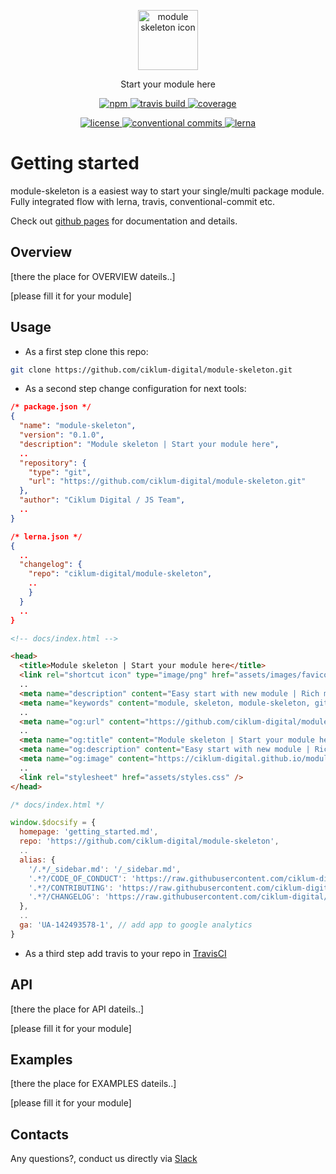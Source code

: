 <p align="center">
    <a href="https://ciklum-digital.github.io/module-skeleton/">
        <img width="96" src="https://ciklum-digital.github.io/module-skeleton/assets/images/icon.svg" alt="module skeleton icon">
    </a>    
</p>

<p align="center">Start your module here</h3>

<p align="center">
  <a href="https://www.npmjs.com/package/module-skeleton">
    <img src="https://img.shields.io/npm/v/module-skeleton.svg?style=flat" alt="npm" />
  </a>
  <a href="https://travis-ci.com/ciklum-digital/module-skeleton">
    <img src="https://img.shields.io/travis/ciklum-digital/module-skeleton/master.svg" alt="travis build" />
  </a>
  <a href='https://coveralls.io/github/ciklum-digital/module-skeleton?branch=master'>
    <img src='https://coveralls.io/repos/github/ciklum-digital/module-skeleton/badge.svg?branch=master' alt="coverage" />
  </a>
</p>

<p align="center">
  <a href="https://www.npmjs.com/package/module-skeleton">
    <img src="https://img.shields.io/npm/l/module-skeleton.svg?style=flat" alt="license" />
  </a>
  <a href="https://conventionalcommits.org">
    <img src="https://img.shields.io/badge/Conventional%20Commits-1.0.0-yellow.svg?style=flat" alt="conventional commits" />
  </a>
  <a href="https://lerna.js.org/">
    <img src="https://img.shields.io/badge/maintained%20with-lerna-cc00ff.svg?style=flat" alt="lerna" />
  </a>
</p>


# Getting started


module-skeleton is a easiest way to start your single/multi package module. Fully integrated flow with lerna, travis, conventional-commit etc. 

Check out [github pages]() for documentation and details.

## Overview

[there the place for OVERVIEW dateils..]

[please fill it for your module]

## Usage

- As a first step clone this repo:
```bash
git clone https://github.com/ciklum-digital/module-skeleton.git
``` 
- As a second step change configuration for next tools:

```json
/* package.json */
{
  "name": "module-skeleton",
  "version": "0.1.0",      
  "description": "Module skeleton | Start your module here",
  ..
  "repository": {
    "type": "git",
    "url": "https://github.com/ciklum-digital/module-skeleton.git"
  },
  "author": "Ciklum Digital / JS Team",
  ..
}
```  
    
```json
/* lerna.json */
{ 
  ..
  "changelog": {
    "repo": "ciklum-digital/module-skeleton",
    ..
    }
  }
  ..
}
```

```html
<!-- docs/index.html -->

<head>
  <title>Module skeleton | Start your module here</title>
  <link rel="shortcut icon" type="image/png" href="assets/images/favicon.png"> 
  ..
  <meta name="description" content="Easy start with new module | Rich module set up configuration | Best practices support">
  <meta name="keywords" content="module, skeleton, module-skeleton, github, travis, lerna, semantic-release">
  ..
  <meta name="og:url" content="https://github.com/ciklum-digital/module-skeleton/">
  ..
  <meta name="og:title" content="Module skeleton | Start your module here">
  <meta name="og:description" content="Easy start with new module | Rich module set up configuration | Best practices support">
  <meta name="og:image" content="https://ciklum-digital.github.io/module-skeleton/assets/images/favicon.png">
  ..
  <link rel="stylesheet" href="assets/styles.css" />
</head>
```

```javascript
/* docs/index.html */

window.$docsify = {                                                                                                     
  homepage: 'getting_started.md',
  repo: 'https://github.com/ciklum-digital/module-skeleton',
  ..
  alias: {
    '/.*/_sidebar.md': '/_sidebar.md',
    '.*?/CODE_OF_CONDUCT': 'https://raw.githubusercontent.com/ciklum-digital/module-skeleton/master/CODE_OF_CONDUCT.md',
    '.*?/CONTRIBUTING': 'https://raw.githubusercontent.com/ciklum-digital/module-skeleton/master/CONTRIBUTING.md',
    '.*?/CHANGELOG': 'https://raw.githubusercontent.com/ciklum-digital/module-skeleton/master/CHANGELOG.md',
  },
  ..
  ga: 'UA-142493578-1', // add app to google analytics 
}                                                                                                                       
```

- As a third step add travis to your repo in [TravisCI](http://travis-ci.com/)


## API

[there the place for API dateils..]

[please fill it for your module]   


## Examples

[there the place for EXAMPLES dateils..]    

[please fill it for your module]   

## Contacts

Any questions?, conduct us directly via [Slack](https://ciklum-oss.slack.com/messages/CLXQ7R9BR)
